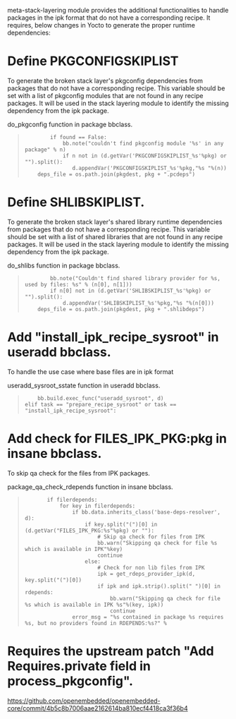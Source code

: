 meta-stack-layering module provides the additional functionalities to handle packages in the ipk format that do not have a corresponding recipe. It requires, below changes in Yocto to generate the proper runtime dependencies:
 
# Define PKGCONFIGSKIPLIST
To generate the broken stack layer's pkgconfig dependencies from packages that do not have a corresponding recipe.
This variable should be set with a list of pkgconfig modules that are not found in any recipe packages. It will be used in the stack layering module to identify the missing dependency from the ipk package.

do_pkgconfig function in package bbclass.
>             if found == False:
>                 bb.note("couldn't find pkgconfig module '%s' in any package" % n)
>                 if n not in (d.getVar('PKGCONFIGSKIPLIST_%s'%pkg) or "").split():
>                    d.appendVar('PKGCONFIGSKIPLIST_%s'%pkg,"%s "%(n))
>         deps_file = os.path.join(pkgdest, pkg + ".pcdeps")

# Define SHLIBSKIPLIST.
To generate the broken stack layer's shared library runtime dependencies from packages that do not have a corresponding recipe.
This variable should be set with a list of shared libraries that are not found in any recipe packages. It will be used in the stack layering module to identify the missing dependency from the ipk package.

do_shlibs function in package bbclass.
>             bb.note("Couldn't find shared library provider for %s, used by files: %s" % (n[0], n[1]))
>             if n[0] not in (d.getVar('SHLIBSKIPLIST_%s'%pkg) or "").split():
>                 d.appendVar('SHLIBSKIPLIST_%s'%pkg,"%s "%(n[0]))
>         deps_file = os.path.join(pkgdest, pkg + ".shlibdeps")


# Add "install_ipk_recipe_sysroot" in useradd bbclass.
To handle the use case where base files are in ipk format

useradd_sysroot_sstate function in useradd bbclass.
>         bb.build.exec_func("useradd_sysroot", d)
>     elif task == "prepare_recipe_sysroot" or task == "install_ipk_recipe_sysroot":

# Add check for FILES_IPK_PKG:pkg in insane bbclass.
To skip qa check for the files from IPK packages.

package_qa_check_rdepends function in insane bbclass.
>            if filerdepends:
>                for key in filerdepends:
>                    if bb.data.inherits_class('base-deps-resolver', d):
>                        if key.split("(")[0] in (d.getVar("FILES_IPK_PKG:%s"%pkg) or ""):
>                            # Skip qa check for files from IPK
>                            bb.warn("Skipping qa check for file %s which is available in IPK"%key)
>                            continue
>                        else:
>                            # Check for non lib files from IPK
>                            ipk = get_rdeps_provider_ipk(d, key.split("(")[0])
>                            if ipk and ipk.strip().split(" ")[0] in rdepends:
>                                bb.warn("Skipping qa check for file %s which is available in IPK %s"%(key, ipk))
>                                continue
>                    error_msg = "%s contained in package %s requires %s, but no providers found in RDEPENDS:%s?" %

# Requires the upstream patch "Add Requires.private field in process_pkgconfig".

https://github.com/openembedded/openembedded-core/commit/4b5c8b7006aae2162614ba810ecf4418ca3f36b4
